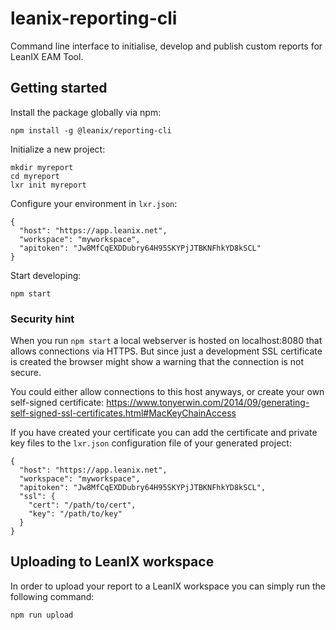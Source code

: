 # leanix-reporting-cli

Command line interface to initialise, develop and publish custom reports for LeanIX EAM Tool.

## Getting started
Install the package globally via npm:
```
npm install -g @leanix/reporting-cli
````

Initialize a new project:
```
mkdir myreport
cd myreport
lxr init myreport
```

Configure your environment in `lxr.json`:
```
{
  "host": "https://app.leanix.net",
  "workspace": "myworkspace",
  "apitoken": "Jw8MfCqEXDDubry64H95SKYPjJTBKNFhkYD8kSCL"
}
```

Start developing:
```
npm start
```

### Security hint
When you run `npm start` a local webserver is hosted on localhost:8080
that allows connections via HTTPS. But since just a development SSL certificate is created
the browser might show a warning that the connection is not secure.

You could either allow connections to this host anyways, or create your own self-signed
certificate: https://www.tonyerwin.com/2014/09/generating-self-signed-ssl-certificates.html#MacKeyChainAccess

If you have created your certificate you can add the certificate and private key files to the
`lxr.json` configuration file of your generated project:

```
{
  "host": "https://app.leanix.net",
  "workspace": "myworkspace",
  "apitoken": "Jw8MfCqEXDDubry64H95SKYPjJTBKNFhkYD8kSCL",
  "ssl": {
    "cert": "/path/to/cert",
    "key": "/path/to/key"
  }
}
```

## Uploading to LeanIX workspace
In order to upload your report to a LeanIX workspace you can simply run the following command:

```
npm run upload
```
